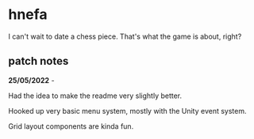 # hnefa

I can't wait to date a chess piece. That's what the game is about, right?

## patch notes

**25/05/2022** -

Had the idea to make the readme very slightly better.

Hooked up very basic menu system, mostly with the Unity event system.

Grid layout components are kinda fun.
